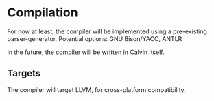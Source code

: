 # Compilation

For now at least, the compiler will be implemented using a pre-existing parser-generator. 
Potential options: GNU Bison/YACC, ANTLR

In the future, the compiler will be written in Calvin itself.

## Targets

The compiler will target LLVM, for cross-platform compatibility.